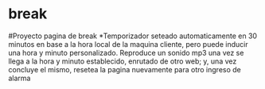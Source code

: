 # break
#Proyecto pagina de break
*Temporizador seteado automaticamente en 30 minutos en base a la hora local de la maquina cliente, pero puede inducir una hora y minuto personalizado. Reproduce un sonido mp3 una vez se llega a la hora y minuto establecido, enrutado de otro web; y, una vez concluye el mismo, resetea la pagina nuevamente para otro ingreso de alarma
